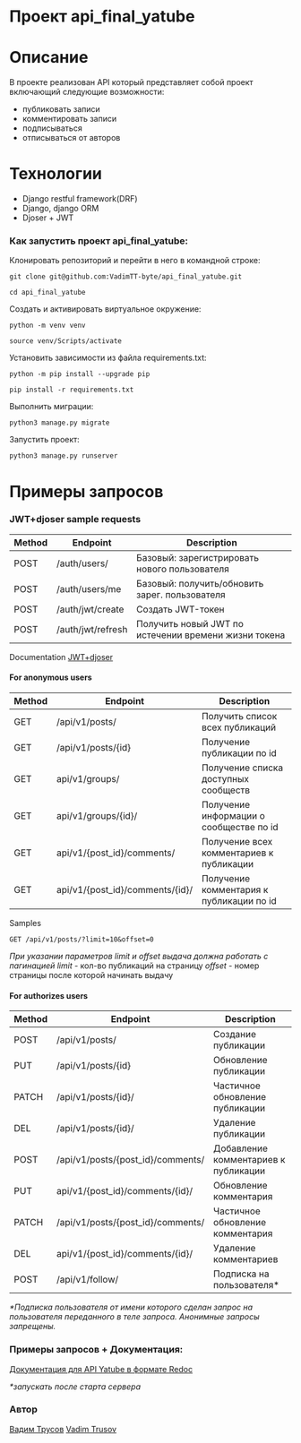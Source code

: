 # Проект api_final_yatube


# Описание
В проекте реализован API который представляет собой проект включающий следующие возможности:
- публиковать записи
- комментировать записи
- подписываться 
- отписываться от авторов
# Технологии
- Django restful framework(DRF)
- Django, django ORM
- Djoser + JWT


### Как запустить проект api_final_yatube:

  

Клонировать репозиторий и перейти в него в командной строке:

  

```
git clone git@github.com:VadimTT-byte/api_final_yatube.git
```

  

```
cd api_final_yatube
```

  

Создать и активировать виртуальное окружение:

  

```
python -m venv venv
```

  

```
source venv/Scripts/activate
```

  

Установить зависимости из файла requirements.txt:

  

```
python -m pip install --upgrade pip
```

```
pip install -r requirements.txt
```
Выполнить миграции:
```
python3 manage.py migrate
```
Запустить проект:
```
python3 manage.py runserver
```

# Примеры запросов
### JWT+djoser sample requests
| Method| Endpoint| Description|
|-----| ------ | ------ |
|POST| /auth/users/| Базовый: зарегистрировать нового пользователя |
|POST| /auth/users/me| Базовый: получить/обновить зарег. пользователя |
|POST| /auth/jwt/create | Создать JWT-токен |
|POST| /auth/jwt/refresh| Получить новый JWT по истечении времени жизни токена |
Documentation [JWT+djoser](https://djoser.readthedocs.io/en/latest/index.html)
#### For anonymous users

  |Method| Endpoint| Description| 
| ------ | ------ | ------ |
| GET| /api/v1/posts/ | Получить список всех публикаций
|	GET |	 /api/v1/posts/{id}| Получение публикации по id
| GET| api/v1/groups/ | Получение списка доступных сообществ
| GET | api/v1/groups/{id}/ | Получение информации о сообществе по id
| GET | api/v1/{post_id}/comments/ | Получение всех комментариев к публикации
| GET | api/v1/{post_id}/comments/{id}/ | Получение комментария к публикации по id

Samples
````
GET /api/v1/posts/?limit=10&offset=0
````
_При указании параметров limit и offset выдача должна работать с пагинацией_
_limit_ - кол-во публикаций на страницу
_offset_ - номер страницы после которой начинать выдачу

#### For authorizes users
  |Method| Endpoint|  Description| 
| ------ | ------ | ------ |
| POST| /api/v1/posts/ | Создание публикации
|PUT|/api/v1/posts/{id}| Обновление публикации
| PATCH| /api/v1/posts/{id}/ | Частичное обновление публикации
| DEL| /api/v1/posts/{id}/ | Удаление публикации
| POST| /api/v1/posts/{post_id}/comments/ | Добавление комментариев к публикации
| PUT| api/v1/{post_id}/comments/{id}/ | Обновление комментария
| PATCH | /api/v1/posts/{post_id}/comments/ | Частичное обновление комментария
| DEL| api/v1/{post_id}/comments/{id}/ | Удаление комментариев
| POST| /api/v1/follow/ |Подписка на пользователя* |
_*Подписка пользователя от имени которого сделан запрос на пользователя переданного в теле запроса. Анонимные запросы запрещены._
### Примеры запросов + Документация:
[Документация для API Yatube в формате Redoc](http://127.0.0.1:8000/redoc/)

_*запускать после старта сервера_
### Автор
[Вадим Трусов](https://github.com/VadimTT-byte)
[Vadim Trusov](https://github.com/VadimTT-byte)
